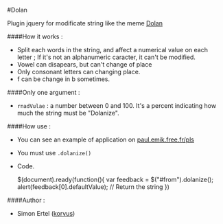 #Dolan

Plugin jquery for modificate string like the meme [Dolan](http://knowyourmeme.com/memes/dolan)

####How it works :

* Split each words in the string, and affect a numerical value on each letter ; If it's not an alphanumeric caracter, it can't be modified.
* Vowel can disapears, but can't change of place
* Only consonant letters can changing place.
* f can be change in b sometimes.

####Only one argument :

* `rnadVulae` : a number between 0 and 100. It's a percent indicating how much the string must be "Dolanize".

####How use :

* You can see an example of application on [paul.emik.free.fr/pls](http://paul.emik.free.fr/pls/dolan.php)
* You must use `.dolanize()`
* Code.

	
    $(document).ready(function(){
    	var feedback = $("#from").dolanize();
    	alert(feedback[0].defaultValue); // Return the string 
    })

####Author :

  * Simon Ertel ([korvus](https://github.com/korvus08))